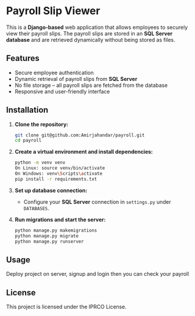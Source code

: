 # Payroll Slip Viewer  

This is a **Django-based** web application that allows employees to securely view their payroll slips. 
The payroll slips are stored in an **SQL Server database** and are retrieved dynamically without being stored as files.  

## Features  
- Secure employee authentication  
- Dynamic retrieval of payroll slips from **SQL Server**  
- No file storage – all payroll slips are fetched from the database  
- Responsive and user-friendly interface  

## Installation  

1. **Clone the repository:**  
   ```bash
   git clone git@github.com:Amirjahandar/payroll.git
   cd payroll
   ```  

2. **Create a virtual environment and install dependencies:**  
   ```bash
   python -m venv venv
   On Linux: source venv/bin/activate  
   On Windows: venv\Scripts\activate
   pip install -r requirements.txt
   ```  

3. **Set up database connection:**  
   - Configure your **SQL Server** connection in `settings.py` under `DATABASES`.  

4. **Run migrations and start the server:**  
   ```bash
   python manage.py makemigrations
   python manage.py migrate
   python manage.py runserver
   ```  

## Usage  
Deploy project on server, signup and login then you can check your payroll 

## License  
This project is licensed under the IPRCO License.  
